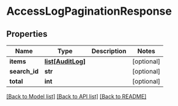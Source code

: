 # AccessLogPaginationResponse

## Properties
Name | Type | Description | Notes
------------ | ------------- | ------------- | -------------
**items** | [**list[AuditLog]**](AuditLog.md) |  | [optional] 
**search_id** | **str** |  | [optional] 
**total** | **int** |  | [optional] 

[[Back to Model list]](../README.md#documentation-for-models) [[Back to API list]](../README.md#documentation-for-api-endpoints) [[Back to README]](../README.md)


